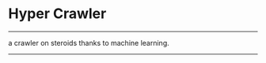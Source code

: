 # Hyper Crawler
------------

a crawler on steroids thanks to machine learning.













-------------

